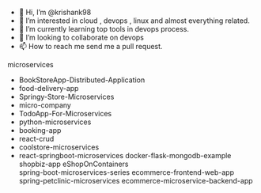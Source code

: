 - 👋 Hi, I’m @krishank98
- 👀 I’m interested in cloud , devops , linux and almost everything related.
- 🌱 I’m currently learning top tools in devops process.
- 💞️ I’m looking to collaborate on devops 
- 📫 How to reach me send me a pull request.

<!---
krishank98/krishank98 is a ✨ special ✨ repository because its `README.md` (this file) appears on your GitHub profile.
You can click the Preview link to take a look at your changes.
--->


microservices

- BookStoreApp-Distributed-Application  
- food-delivery-app
- Springy-Store-Microservices           
- micro-company
- TodoApp-For-Microservices             
- python-microservices
- booking-app                           
- react-crud
- coolstore-microservices               
- react-springboot-microservices
docker-flask-mongodb-example          
shopbiz-app
eShopOnContainers                     
spring-boot-microservices-series
ecommerce-frontend-web-app            
spring-petclinic-microservices
ecommerce-microservice-backend-app
